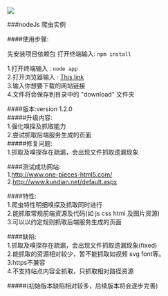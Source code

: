 ![](http://cdnweb.b5m.com/web/cmsphp/article/201506/5baab4b432ec7c1f2b6cdfc32b1563a1.jpg) 

###nodeJs 爬虫实例      

####使用步骤:       

先安装项目依赖包 打开终端输入: `npm install`      

1.打开终端输入 : `node app`       
2.打开浏览器输入 : [This link](http://localhost:8312/Robot)     
3.输入你想要下载的网站链接      
4.文件将会保存到目录中的 "download" 文件夹        

####版本:version 1.2.0        
#####升级内容:      
1.强化嗅探及抓取能力     
2.尝试抓取后端服务生成的页面     
#####修复问题:      
1.抓取及嗅探存在疏漏，会出现文件抓取遗漏现象     

####测试成功网站:     
1.http://www.one-pieces-html5.com/     
2.http://www.kundian.net/default.aspx      

####特性:     
1.爬虫特性明细嗅探及抓取同时进行       
2.能抓取常规前端资源及代码(如 js css html 及图片资源)     
3.可以以约定规则抓取后端服务生成的页面        

####缺陷:     
1.抓取及嗅探存在疏漏，会出现文件抓取遗漏现象(fixed)      
2.能抓取的资源相对较少，暂不能抓取如视频 svg font等。        
3.https不兼容      
4.不支持站点内容全抓取，只抓取相对路径资源      

#####(初始版本缺陷相对较多，后续版本将会逐步完善)        
